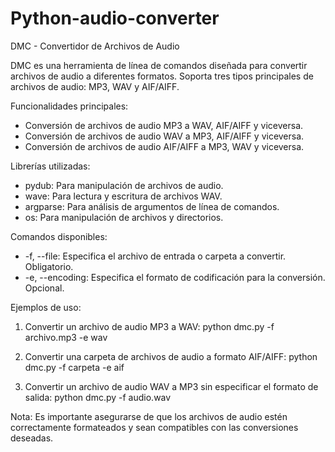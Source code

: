 # Python-audio-converter
DMC - Convertidor de Archivos de Audio

DMC es una herramienta de línea de comandos diseñada para convertir archivos de audio a diferentes formatos. Soporta tres tipos principales de archivos de audio: MP3, WAV y AIF/AIFF.

Funcionalidades principales:
- Conversión de archivos de audio MP3 a WAV, AIF/AIFF y viceversa.
- Conversión de archivos de audio WAV a MP3, AIF/AIFF y viceversa.
- Conversión de archivos de audio AIF/AIFF a MP3, WAV y viceversa.

Librerías utilizadas:
- pydub: Para manipulación de archivos de audio.
- wave: Para lectura y escritura de archivos WAV.
- argparse: Para análisis de argumentos de línea de comandos.
- os: Para manipulación de archivos y directorios.

Comandos disponibles:
- -f, --file: Especifica el archivo de entrada o carpeta a convertir. Obligatorio.
- -e, --encoding: Especifica el formato de codificación para la conversión. Opcional.

Ejemplos de uso:
1. Convertir un archivo de audio MP3 a WAV:
   python dmc.py -f archivo.mp3 -e wav

2. Convertir una carpeta de archivos de audio a formato AIF/AIFF:
   python dmc.py -f carpeta -e aif

3. Convertir un archivo de audio WAV a MP3 sin especificar el formato de salida:
   python dmc.py -f audio.wav

Nota: Es importante asegurarse de que los archivos de audio estén correctamente formateados y sean compatibles con las conversiones deseadas.


